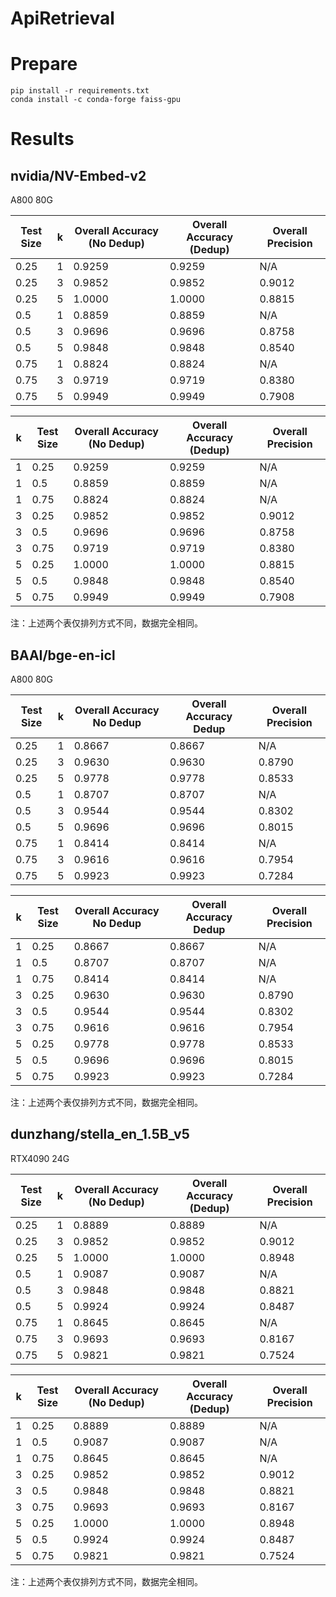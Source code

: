 # ApiRetrieval
# Prepare
```
pip install -r requirements.txt
conda install -c conda-forge faiss-gpu
```
# Results
## nvidia/NV-Embed-v2
A800 80G

| Test Size | k | Overall Accuracy (No Dedup) | Overall Accuracy (Dedup) | Overall Precision |
|-----------|---|-----------------------------|--------------------------|-------------------|
| 0.25      | 1 | 0.9259                      | 0.9259                   | N/A               |
| 0.25      | 3 | 0.9852                      | 0.9852                   | 0.9012            |
| 0.25      | 5 | 1.0000                      | 1.0000                   | 0.8815            |
| 0.5       | 1 | 0.8859                      | 0.8859                   | N/A               |
| 0.5       | 3 | 0.9696                      | 0.9696                   | 0.8758            |
| 0.5       | 5 | 0.9848                      | 0.9848                   | 0.8540            |
| 0.75      | 1 | 0.8824                      | 0.8824                   | N/A               |
| 0.75      | 3 | 0.9719                      | 0.9719                   | 0.8380            |
| 0.75      | 5 | 0.9949                      | 0.9949                   | 0.7908            |


| k | Test Size | Overall Accuracy (No Dedup) | Overall Accuracy (Dedup) | Overall Precision |
|---|-----------|-----------------------------|--------------------------|-------------------|
| 1 | 0.25      | 0.9259                      | 0.9259                   | N/A               |
| 1 | 0.5       | 0.8859                      | 0.8859                   | N/A               |
| 1 | 0.75      | 0.8824                      | 0.8824                   | N/A               |
| 3 | 0.25      | 0.9852                      | 0.9852                   | 0.9012            |
| 3 | 0.5       | 0.9696                      | 0.9696                   | 0.8758            |
| 3 | 0.75      | 0.9719                      | 0.9719                   | 0.8380            |
| 5 | 0.25      | 1.0000                      | 1.0000                   | 0.8815            |
| 5 | 0.5       | 0.9848                      | 0.9848                   | 0.8540            |
| 5 | 0.75      | 0.9949                      | 0.9949                   | 0.7908            |

注：上述两个表仅排列方式不同，数据完全相同。

## BAAI/bge-en-icl
A800 80G

| Test Size | k  | Overall Accuracy No Dedup | Overall Accuracy Dedup | Overall Precision |
|-----------|----|---------------------------|------------------------|-------------------|
| 0.25      | 1  | 0.8667                    | 0.8667                 | N/A               |
| 0.25      | 3  | 0.9630                    | 0.9630                 | 0.8790            |
| 0.25      | 5  | 0.9778                    | 0.9778                 | 0.8533            |
| 0.5       | 1  | 0.8707                    | 0.8707                 | N/A               |
| 0.5       | 3  | 0.9544                    | 0.9544                 | 0.8302            |
| 0.5       | 5  | 0.9696                    | 0.9696                 | 0.8015            |
| 0.75      | 1  | 0.8414                    | 0.8414                 | N/A               |
| 0.75      | 3  | 0.9616                    | 0.9616                 | 0.7954            |
| 0.75      | 5  | 0.9923                    | 0.9923                 | 0.7284            |

| k  | Test Size | Overall Accuracy No Dedup | Overall Accuracy Dedup | Overall Precision |
|----|-----------|---------------------------|------------------------|-------------------|
| 1  | 0.25      | 0.8667                    | 0.8667                 | N/A               |
| 1  | 0.5       | 0.8707                    | 0.8707                 | N/A               |
| 1  | 0.75      | 0.8414                    | 0.8414                 | N/A               |
| 3  | 0.25      | 0.9630                    | 0.9630                 | 0.8790            |
| 3  | 0.5       | 0.9544                    | 0.9544                 | 0.8302            |
| 3  | 0.75      | 0.9616                    | 0.9616                 | 0.7954            |
| 5  | 0.25      | 0.9778                    | 0.9778                 | 0.8533            |
| 5  | 0.5       | 0.9696                    | 0.9696                 | 0.8015            |
| 5  | 0.75      | 0.9923                    | 0.9923                 | 0.7284            |

注：上述两个表仅排列方式不同，数据完全相同。

## dunzhang/stella_en_1.5B_v5
RTX4090 24G

| Test Size | k   | Overall Accuracy (No Dedup) | Overall Accuracy (Dedup) | Overall Precision |
|-----------|-----|-----------------------------|--------------------------|-------------------|
| 0.25      | 1   | 0.8889                      | 0.8889                   | N/A               |
| 0.25      | 3   | 0.9852                      | 0.9852                   | 0.9012            |
| 0.25      | 5   | 1.0000                      | 1.0000                   | 0.8948            |
| 0.5       | 1   | 0.9087                      | 0.9087                   | N/A               |
| 0.5       | 3   | 0.9848                      | 0.9848                   | 0.8821            |
| 0.5       | 5   | 0.9924                      | 0.9924                   | 0.8487            |
| 0.75      | 1   | 0.8645                      | 0.8645                   | N/A               |
| 0.75      | 3   | 0.9693                      | 0.9693                   | 0.8167            |
| 0.75      | 5   | 0.9821                      | 0.9821                   | 0.7524            |

| k   | Test Size | Overall Accuracy (No Dedup) | Overall Accuracy (Dedup) | Overall Precision |
|-----|-----------|-----------------------------|--------------------------|-------------------|
| 1   | 0.25      | 0.8889                      | 0.8889                   | N/A               |
| 1   | 0.5       | 0.9087                      | 0.9087                   | N/A               |
| 1   | 0.75      | 0.8645                      | 0.8645                   | N/A               |
| 3   | 0.25      | 0.9852                      | 0.9852                   | 0.9012            |
| 3   | 0.5       | 0.9848                      | 0.9848                   | 0.8821            |
| 3   | 0.75      | 0.9693                      | 0.9693                   | 0.8167            |
| 5   | 0.25      | 1.0000                      | 1.0000                   | 0.8948            |
| 5   | 0.5       | 0.9924                      | 0.9924                   | 0.8487            |
| 5   | 0.75      | 0.9821                      | 0.9821                   | 0.7524            |

注：上述两个表仅排列方式不同，数据完全相同。
